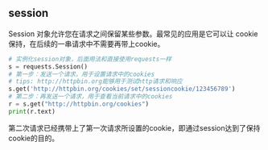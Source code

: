 ## session
Session 对象允许您在请求之间保留某些参数。最常见的应用是它可以让 cookie 保持，在后续的一串请求中不需要再带上cookie。

```python
# 实例化session对象，后面用法和直接使用requests一样
s = requests.Session()
# 第一步：发送一个请求，用于设置请求中的cookies
# tips: http://httpbin.org能够用于测试http请求和响应
s.get('http://httpbin.org/cookies/set/sessioncookie/123456789')
# 第二步：再发送一个请求，用于查看当前请求中的cookies
r = s.get("http://httpbin.org/cookies")
print(r.text)
```
第二次请求已经携带上了第一次请求所设置的cookie，即通过session达到了保持cookie的目的。